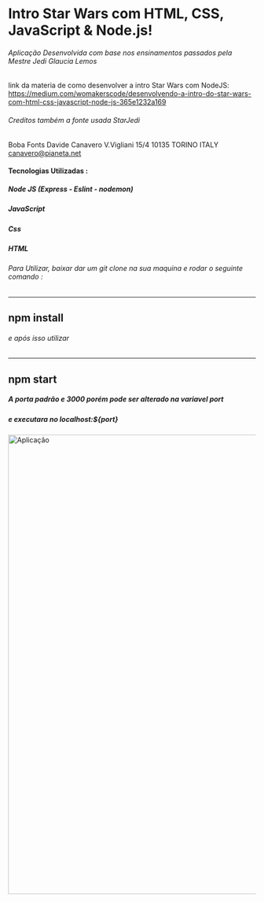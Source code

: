 # Intro Star Wars com HTML, CSS, JavaScript & Node.js!

###### Aplicação Desenvolvida com base nos ensinamentos passados pela Mestre Jedi Glaucia Lemos

link da materia de como desenvolver a intro Star Wars com NodeJS:
https://medium.com/womakerscode/desenvolvendo-a-intro-do-star-wars-com-html-css-javascript-node-js-365e1232a169

###### Creditos também a fonte usada StarJedi

Boba Fonts
Davide Canavero
V.Vigliani 15/4
10135 TORINO
ITALY
canavero@pianeta.net

#### Tecnologias Utilizadas :

##### Node JS (Express - Eslint - nodemon)

##### JavaScript

##### Css

##### HTML

###### Para Utilizar, baixar dar um git clone na sua maquina e rodar o seguinte comando :

---

## npm install

###### e após isso utilizar

---

## npm start

##### A porta padrão e 3000 porém pode ser alterado na variavel port

##### e executara no localhost:\${port}

<img width="934" alt="Aplicação" src="https://user-images.githubusercontent.com/60220406/124401245-b156ed00-dcfe-11eb-9088-6b822aa42376.png">
